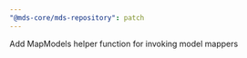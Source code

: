 ```yaml
---
"@mds-core/mds-repository": patch
---
```


Add MapModels helper function for invoking model mappers
